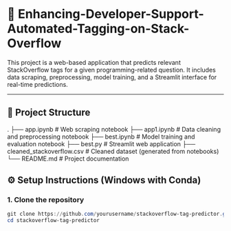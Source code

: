 # 🧠 Enhancing-Developer-Support-Automated-Tagging-on-Stack-Overflow
This project is a web-based application that predicts relevant StackOverflow tags for a given programming-related question. It includes data scraping, preprocessing, model training, and a Streamlit interface for real-time predictions.

---

## 📂 Project Structure
.
├── app.ipynb # Web scraping notebook
├── app1.ipynb # Data cleaning and preprocessing notebook
├── best.ipynb # Model training and evaluation notebook
├── best.py # Streamlit web application
├── cleaned_stackoverflow.csv # Cleaned dataset (generated from notebooks)
└── README.md # Project documentation

## ⚙️ Setup Instructions (Windows with Conda)

### 1. Clone the repository

```powershell
git clone https://github.com/yourusername/stackoverflow-tag-predictor.git
cd stackoverflow-tag-predictor
